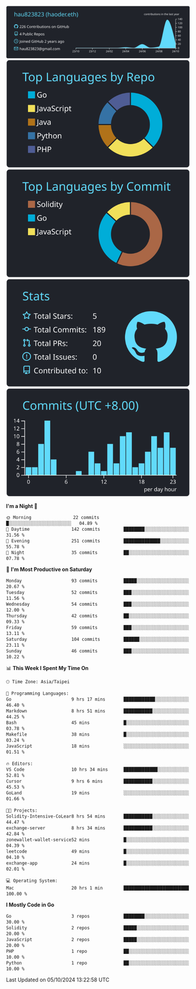 [![](https://raw.githubusercontent.com/hau823823/hau823823/master/profile-summary-card-output/react/0-profile-details.svg)](https://github.com/vn7n24fzkq/github-profile-summary-cards)
[![](https://raw.githubusercontent.com/hau823823/hau823823/master/profile-summary-card-output/react/1-repos-per-language.svg)](https://github.com/vn7n24fzkq/github-profile-summary-cards) [![](https://raw.githubusercontent.com/hau823823/hau823823/master/profile-summary-card-output/react/2-most-commit-language.svg)](https://github.com/vn7n24fzkq/github-profile-summary-cards)
[![](https://raw.githubusercontent.com/hau823823/hau823823/master/profile-summary-card-output/react/3-stats.svg)](https://github.com/vn7n24fzkq/github-profile-summary-cards) [![](https://raw.githubusercontent.com/hau823823/hau823823/master/profile-summary-card-output/react/4-productive-time.svg)](https://github.com/vn7n24fzkq/github-profile-summary-cards)

<!--START_SECTION:waka-->
**I'm a Night 🦉** 

```text
🌞 Morning                22 commits          █░░░░░░░░░░░░░░░░░░░░░░░░   04.89 % 
🌆 Daytime                142 commits         ████████░░░░░░░░░░░░░░░░░   31.56 % 
🌃 Evening                251 commits         ██████████████░░░░░░░░░░░   55.78 % 
🌙 Night                  35 commits          ██░░░░░░░░░░░░░░░░░░░░░░░   07.78 % 
```
📅 **I'm Most Productive on Saturday** 

```text
Monday                   93 commits          █████░░░░░░░░░░░░░░░░░░░░   20.67 % 
Tuesday                  52 commits          ███░░░░░░░░░░░░░░░░░░░░░░   11.56 % 
Wednesday                54 commits          ███░░░░░░░░░░░░░░░░░░░░░░   12.00 % 
Thursday                 42 commits          ██░░░░░░░░░░░░░░░░░░░░░░░   09.33 % 
Friday                   59 commits          ███░░░░░░░░░░░░░░░░░░░░░░   13.11 % 
Saturday                 104 commits         ██████░░░░░░░░░░░░░░░░░░░   23.11 % 
Sunday                   46 commits          ███░░░░░░░░░░░░░░░░░░░░░░   10.22 % 
```


📊 **This Week I Spent My Time On** 

```text
🕑︎ Time Zone: Asia/Taipei

💬 Programming Languages: 
Go                       9 hrs 17 mins       ████████████░░░░░░░░░░░░░   46.40 % 
Markdown                 8 hrs 51 mins       ███████████░░░░░░░░░░░░░░   44.25 % 
Bash                     45 mins             █░░░░░░░░░░░░░░░░░░░░░░░░   03.78 % 
Makefile                 38 mins             █░░░░░░░░░░░░░░░░░░░░░░░░   03.24 % 
JavaScript               18 mins             ░░░░░░░░░░░░░░░░░░░░░░░░░   01.51 % 

🔥 Editors: 
VS Code                  10 hrs 34 mins      █████████████░░░░░░░░░░░░   52.81 % 
Cursor                   9 hrs 6 mins        ███████████░░░░░░░░░░░░░░   45.53 % 
GoLand                   19 mins             ░░░░░░░░░░░░░░░░░░░░░░░░░   01.66 % 

🐱‍💻 Projects: 
Solidity-Intensive-CoLear8 hrs 54 mins       ███████████░░░░░░░░░░░░░░   44.47 % 
exchange-server          8 hrs 34 mins       ███████████░░░░░░░░░░░░░░   42.84 % 
zonewallet-wallet-service52 mins             █░░░░░░░░░░░░░░░░░░░░░░░░   04.39 % 
leetcode                 49 mins             █░░░░░░░░░░░░░░░░░░░░░░░░   04.10 % 
exchange-app             24 mins             █░░░░░░░░░░░░░░░░░░░░░░░░   02.01 % 

💻 Operating System: 
Mac                      20 hrs 1 min        █████████████████████████   100.00 % 
```

**I Mostly Code in Go** 

```text
Go                       3 repos             ████████░░░░░░░░░░░░░░░░░   30.00 % 
Solidity                 2 repos             █████░░░░░░░░░░░░░░░░░░░░   20.00 % 
JavaScript               2 repos             █████░░░░░░░░░░░░░░░░░░░░   20.00 % 
PHP                      1 repo              ██░░░░░░░░░░░░░░░░░░░░░░░   10.00 % 
Python                   1 repo              ██░░░░░░░░░░░░░░░░░░░░░░░   10.00 % 
```




 Last Updated on 05/10/2024 13:22:58 UTC
<!--END_SECTION:waka-->
